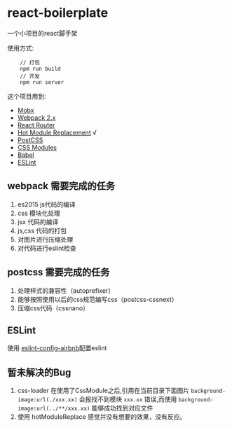 # react-boilerplate
一个小项目的react脚手架

使用方式:
```
    // 打包
    npm run build
    // 开发
    npm run server
```

这个项目用到:
+ [Mobx](https://www.npmjs.com/package/mobx) 
+ [Webpack 2.x](https://www.npmjs.com/package/webpack) 
+ [React Router](https://www.npmjs.com/package/react-router) 
+ [Hot Module Replacement](https://webpack.github.io/docs/hot-module-replacement-with-webpack.html) √
+ [PostCSS](https://github.com/postcss/postcss) 
+ [CSS Modules](https://github.com/css-modules/css-modules) 
+ [Babel](https://github.com/babel/babel) 
+ [ESLint](https://github.com/eslint/eslint)

## webpack 需要完成的任务
1. es2015 js代码的编译
2. css 模块化处理
3. jsx 代码的编译
4. js,css 代码的打包
5. 对图片进行压缩处理
6. 对代码进行eslint检查

## postcss 需要完成的任务
1. 处理样式的兼容性（autoprefixer）
2. 能够按照使用以后的css规范编写css（postcss-cssnext）
3. 压缩css代码（cssnano）

## ESLint
使用 [eslint-config-airbnb](https://github.com/airbnb/javascript/tree/master/packages/eslint-config-airbnb)配置eslint

## 暂未解决的Bug
1. css-loader 在使用了CssModule之后,引用在当前目录下面图片 ` background-image:url(./xxx.xx) ` 
会报找不到模块 ` xxx.xx ` 错误,而使用 ` background-image:url(../**/xxx.xx) ` 能够成功找到对应文件 
2. 使用 hotModuleReplace 感觉并没有想要的效果，没有反应。